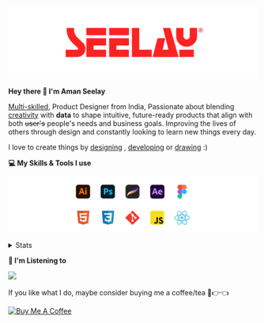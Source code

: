 [![banner](./images/seelay.svg)](https://www.seelay.in)

**Hey there 👋 I'm Aman Seelay**

[Multi-skilled](https://www.seelay.in/#skills), Product Designer from India, Passionate about blending [creativity](https://illustrations.seelay.in) with <b>data</b> to shape intuitive, future-ready products that align with both <s>user's</s> people's needs and business goals. Improving the lives of others through design and constantly looking to learn new things every day.

I love to create things by [designing](https://www.seelay.in/#work) , [developing](https://www.seelay.in/#projects) or [drawing](https://art.seelay.in) :)

**💻 My Skills & Tools I use**

[![banner](./images/skills&tools.svg)](https://www.seelay.in/about)

<details>
  <summary>Stats</summary>

---

<!--START_SECTION:waka-->
![Profile Views](http://img.shields.io/badge/Profile%20Views-18-blue)

**🐱 My GitHub Data** 

> 📦 602.8 kB Used in GitHub's Storage 
 > 
> 🏆 368 Contributions in the Year 2025
 > 
> 💼 Opted to Hire
 > 
> 📜 1 Public Repository 
 > 
> 🔑 24 Private Repository 
 > 
**I'm a Night 🦉** 

```text
🌞 Morning                266 commits         ███░░░░░░░░░░░░░░░░░░░░░░   11.94 % 
🌆 Daytime                315 commits         ████░░░░░░░░░░░░░░░░░░░░░   14.14 % 
🌃 Evening                736 commits         ████████░░░░░░░░░░░░░░░░░   33.03 % 
🌙 Night                  911 commits         ██████████░░░░░░░░░░░░░░░   40.89 % 
```
📅 **I'm Most Productive on Tuesday** 

```text
Monday                   265 commits         ███░░░░░░░░░░░░░░░░░░░░░░   11.89 % 
Tuesday                  395 commits         ████░░░░░░░░░░░░░░░░░░░░░   17.73 % 
Wednesday                290 commits         ███░░░░░░░░░░░░░░░░░░░░░░   13.02 % 
Thursday                 374 commits         ████░░░░░░░░░░░░░░░░░░░░░   16.79 % 
Friday                   299 commits         ███░░░░░░░░░░░░░░░░░░░░░░   13.42 % 
Saturday                 291 commits         ███░░░░░░░░░░░░░░░░░░░░░░   13.06 % 
Sunday                   314 commits         ████░░░░░░░░░░░░░░░░░░░░░   14.09 % 
```


📊 **This Week I Spent My Time On** 

```text
🕑︎ Time Zone: Asia/Kolkata

💬 Programming Languages: 
Other                    30 hrs 45 mins      ██████████████████░░░░░░░   70.62 % 
JavaScript               11 hrs 13 mins      ██████░░░░░░░░░░░░░░░░░░░   25.78 % 
JSON                     1 hr 14 mins        █░░░░░░░░░░░░░░░░░░░░░░░░   02.87 % 
Bash                     12 mins             ░░░░░░░░░░░░░░░░░░░░░░░░░   00.48 % 
Docker                   3 mins              ░░░░░░░░░░░░░░░░░░░░░░░░░   00.13 % 

🔥 Editors: 
Chrome                   23 hrs 16 mins      █████████████░░░░░░░░░░░░   53.42 % 
VS Code                  12 hrs 41 mins      ███████░░░░░░░░░░░░░░░░░░   29.14 % 
Edge                     7 hrs 35 mins       ████░░░░░░░░░░░░░░░░░░░░░   17.44 % 

💻 Operating System: 
Windows                  43 hrs 33 mins      █████████████████████████   100.00 % 
```

**I Mostly Code in JavaScript** 

```text
JavaScript               16 repos            ███████████████░░░░░░░░░░   61.54 % 
HTML                     4 repos             ████░░░░░░░░░░░░░░░░░░░░░   15.38 % 
TypeScript               4 repos             ████░░░░░░░░░░░░░░░░░░░░░   15.38 % 
Java                     2 repos             ██░░░░░░░░░░░░░░░░░░░░░░░   07.69 % 
```




 Last Updated on 05/03/2025 06:47:10 UTC
<!--END_SECTION:waka-->

---

 </details>

**🎵 I'm Listening to**

<object data="https://now-play.vercel.app/api/generate?uid=7a17a86e-d6b7-43b5-8d9c-1d6dae42a779" >

  <img src="https://now-play.vercel.app/api/generate?uid=7a17a86e-d6b7-43b5-8d9c-1d6dae42a779" />

</object>

If you like what I do, maybe consider buying me a coffee/tea 🥺👉👈

<a href="https://www.buymeacoffee.com/seelay" target="_blank"><img src="https://cdn.buymeacoffee.com/buttons/v2/default-red.png" alt="Buy Me A Coffee" width="150" ></a>
